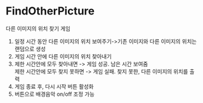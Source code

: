 # FindOtherPicture
다른 이미지의 위치 찾기 게임 <br>
1. 일정 시간 동안 다른 이미지의 위치 보여주기->기존 이미지와 다른 이미지의 위치는 랜덤으로 생성 <br>
2. 게임 시간 안에 다른 이미지의 위치 찾아내기 <br>
3. 제한 시간안에 모두 찾아내면 -> 게임 성공. 남은 시간 보여줌<br>
제한 시간안에 모두 찾지 못하면 -> 게임 실패. 찾지 못한, 다른 이미지의 위치를 출력 <br>
4. 게임 종료 후, 다시 시작 버튼 활성화 <br>
5. 버튼으로 배경음악 on/off 조정 가능
